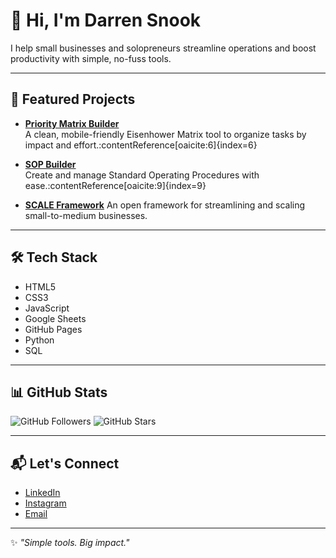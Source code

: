 # 👋 Hi, I'm Darren Snook

I help small businesses and solopreneurs streamline operations and boost productivity with simple, no-fuss tools.

---

## 🚀 Featured Projects

- **[Priority Matrix Builder](https://github.com/DGSConsulting/priority-matrix-builder)**  
  A clean, mobile-friendly Eisenhower Matrix tool to organize tasks by impact and effort.:contentReference[oaicite:6]{index=6}

- **[SOP Builder](https://github.com/DGSConsulting/sop-builder)**  
  Create and manage Standard Operating Procedures with ease.:contentReference[oaicite:9]{index=9}
  
-  **[SCALE Framework](https://dgsconsulting.github.io/-SCALE-Framework/)**
An open framework for streamlining and scaling small-to-medium businesses.

---

## 🛠️ Tech Stack

- HTML5
- CSS3
- JavaScript
- Google Sheets
- GitHub Pages
- Python
- SQL

---

## 📊 GitHub Stats

![GitHub Followers](https://img.shields.io/github/followers/DGSConsulting?style=social)
![GitHub Stars](https://img.shields.io/github/stars/DGSConsulting?style=social)

---

## 📬 Let's Connect

- [LinkedIn](https://www.linkedin.com/in/dg-snook)
- [Instagram](https://www.instagram.com/dgsconsult)
- [Email](mailto:DGSConsult@consultant.com)

---

✨ _"Simple tools. Big impact."_
